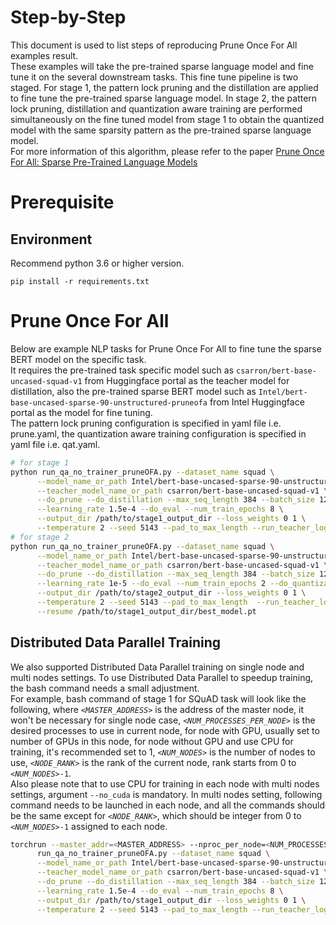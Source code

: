 Step-by-Step
============

This document is used to list steps of reproducing Prune Once For All examples result.
<br>
These examples will take the pre-trained sparse language model and fine tune it on the several downstream tasks. This fine tune pipeline is two staged. For stage 1, the pattern lock pruning and the distillation are applied to fine tune the pre-trained sparse language model. In stage 2, the pattern lock pruning, distillation and quantization aware training are performed simultaneously on the fine tuned model from stage 1 to obtain the quantized model with the same sparsity pattern as the pre-trained sparse language model.
<br>
For more information of this algorithm, please refer to the paper [Prune Once For All: Sparse Pre-Trained Language Models](https://arxiv.org/abs/2111.05754)

# Prerequisite

## Environment
Recommend python 3.6 or higher version.

```shell
pip install -r requirements.txt
```

# Prune Once For All

Below are example NLP tasks for Prune Once For All to fine tune the sparse BERT model on the specific task.
<br>
It requires the pre-trained task specific model such as `csarron/bert-base-uncased-squad-v1` from Huggingface portal as the teacher model for distillation, also the pre-trained sparse BERT model such as `Intel/bert-base-uncased-sparse-90-unstructured-pruneofa` from Intel Huggingface portal as the model for fine tuning.
<br>
The pattern lock pruning configuration is specified in yaml file i.e. prune.yaml, the quantization aware training configuration is specified in yaml file i.e. qat.yaml.

```bash
# for stage 1
python run_qa_no_trainer_pruneOFA.py --dataset_name squad \
      --model_name_or_path Intel/bert-base-uncased-sparse-90-unstructured-pruneofa \
      --teacher_model_name_or_path csarron/bert-base-uncased-squad-v1 \
      --do_prune --do_distillation --max_seq_length 384 --batch_size 12 \
      --learning_rate 1.5e-4 --do_eval --num_train_epochs 8 \
      --output_dir /path/to/stage1_output_dir --loss_weights 0 1 \
      --temperature 2 --seed 5143 --pad_to_max_length --run_teacher_logits
# for stage 2
python run_qa_no_trainer_pruneOFA.py --dataset_name squad \
      --model_name_or_path Intel/bert-base-uncased-sparse-90-unstructured-pruneofa \
      --teacher_model_name_or_path csarron/bert-base-uncased-squad-v1 \
      --do_prune --do_distillation --max_seq_length 384 --batch_size 12 \
      --learning_rate 1e-5 --do_eval --num_train_epochs 2 --do_quantization \
      --output_dir /path/to/stage2_output_dir --loss_weights 0 1 \
      --temperature 2 --seed 5143 --pad_to_max_length  --run_teacher_logits \
      --resume /path/to/stage1_output_dir/best_model.pt
```

## Distributed Data Parallel Training

We also supported Distributed Data Parallel training on single node and multi nodes settings. To use Distributed Data Parallel to speedup training, the bash command needs a small adjustment.
<br>
For example, bash command of stage 1 for SQuAD task will look like the following, where *`<MASTER_ADDRESS>`* is the address of the master node, it won't be necessary for single node case, *`<NUM_PROCESSES_PER_NODE>`* is the desired processes to use in current node, for node with GPU, usually set to number of GPUs in this node, for node without GPU and use CPU for training, it's recommended set to 1, *`<NUM_NODES>`* is the number of nodes to use, *`<NODE_RANK>`* is the rank of the current node, rank starts from 0 to *`<NUM_NODES>`*`-1`.
<br>
Also please note that to use CPU for training in each node with multi nodes settings, argument `--no_cuda` is mandatory. In multi nodes setting, following command needs to be launched in each node, and all the commands should be the same except for *`<NODE_RANK>`*, which should be integer from 0 to *`<NUM_NODES>`*`-1` assigned to each node.

```bash
torchrun --master_addr=<MASTER_ADDRESS> --nproc_per_node=<NUM_PROCESSES_PER_NODE> --nnodes=<NUM_NODES> --node_rank=<NODE_RANK> \
      run_qa_no_trainer_pruneOFA.py --dataset_name squad \
      --model_name_or_path Intel/bert-base-uncased-sparse-90-unstructured-pruneofa \
      --teacher_model_name_or_path csarron/bert-base-uncased-squad-v1 \
      --do_prune --do_distillation --max_seq_length 384 --batch_size 12 \
      --learning_rate 1.5e-4 --do_eval --num_train_epochs 8 \
      --output_dir /path/to/stage1_output_dir --loss_weights 0 1 \
      --temperature 2 --seed 5143 --pad_to_max_length --run_teacher_logits
```
